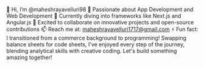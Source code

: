 👋 Hi, I’m @maheshrayavelluri98
👀 Passionate about App Development and Web Development
🌱 Currently diving into frameworks like Next.js and Angular.js
💞️ Excited to collaborate on innovative projects and open-source contributions
📫 Reach me at: maheshrayavelluri1717@gmail.com
⚡ Fun fact: I transitioned from a commerce background to programming! Swapping balance sheets for code sheets, I've enjoyed every step of the journey, blending analytical skills with creative coding. Let's build something amazing together!

<!---
maheshrayavelluri98/maheshrayavelluri98 is a ✨ special ✨ repository because its `README.md` (this file) appears on your GitHub profile.
You can click the Preview link to take a look at your changes.
--->
